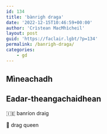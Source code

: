 ```yaml
---
id: 134
title: 'bànrigh draga'
date: '2022-12-15T10:46:59+00:00'
author: 'Crìstean MacMhìcheil'
layout: post
guid: 'https://faclair.lgbt/?p=134'
permalink: /banrigh-draga/
categories:
    - gd
---
```


## Mìneachadh

## Eadar-theangachaidhean

&#x1f1ee;&#x1f1ea; banríon draig

&#x1f3f4;&#xe0067;&#xe0062;&#xe0065;&#xe006e;&#xe0067;&#xe007f; drag queen
